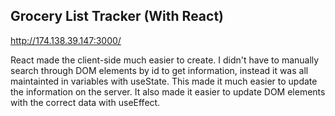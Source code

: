 ## Grocery List Tracker (With React)

http://174.138.39.147:3000/

React made the client-side much easier to create. I didn't have to manually search through DOM elements by id to get information, instead it was all maintainted in variables with useState. This made it much easier to update the information on the server. It also made it easier to update DOM elements with the correct data with useEffect.

